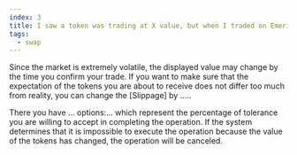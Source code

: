 ```yaml
---
index: 3
title: I saw a token was trading at X value, but when I traded on Emeris I got a much lower value!  
tags: 
  - swap
---
```


Since the market is extremely volatile, the displayed value may change by the time you confirm your trade. If you want to make sure that the expectation of the tokens you are about to receive does not differ too much from reality, you can change the [Slippage] by .....

There you have ... options:... which represent the percentage of tolerance you are willing to accept in completing the operation. If the system determines that it is impossible to execute the operation because the value of the tokens has changed, the operation will be canceled.
